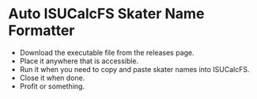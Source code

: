 # Auto ISUCalcFS Skater Name Formatter
- Download the executable file from the releases page.
- Place it anywhere that is accessible.
- Run it when you need to copy and paste skater names into ISUCalcFS.
- Close it when done.
- Profit or something.
